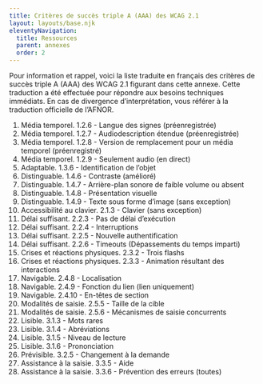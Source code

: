 ```yaml
---
title: Critères de succès triple A (AAA) des WCAG 2.1
layout: layouts/base.njk
eleventyNavigation:
  title: Ressources
  parent: annexes
  order: 2
---
```


Pour information et rappel, voici la liste traduite en français des critères de succès triple A (AAA) des WCAG 2.1 figurant dans cette annexe. Cette traduction a été effectuée pour répondre aux besoins techniques immédiats. En cas de divergence d’interprétation, vous référer à la traduction officielle de l’AFNOR.

1. Média temporel. 1.2.6 - Langue des signes (préenregistrée)
2. Média temporel. 1.2.7 - Audiodescription étendue (préenregistrée)
3. Média temporel. 1.2.8 - Version de remplacement pour un média temporel (préenregistré)
4. Média temporel. 1.2.9 - Seulement audio (en direct)
5. Adaptable. 1.3.6 - Identification de l’objet
6. Distinguable. 1.4.6 - Contraste (amélioré)
7. Distinguable. 1.4.7 - Arrière-plan sonore de faible volume ou absent
8. Distinguable. 1.4.8 - Présentation visuelle
9. Distinguable. 1.4.9 - Texte sous forme d’image (sans exception)
10. Accessibilité au clavier. 2.1.3 - Clavier (sans exception)
11. Délai suffisant. 2.2.3 - Pas de délai d’exécution
12. Délai suffisant. 2.2.4 - Interruptions
13. Délai suffisant. 2.2.5 - Nouvelle authentification
14. Délai suffisant. 2.2.6 - Timeouts (Dépassements du temps imparti)
15. Crises et réactions physiques. 2.3.2 - Trois flashs
16. Crises et réactions physiques. 2.3.3 - Animation résultant des interactions
17. Navigable. 2.4.8 - Localisation
18. Navigable. 2.4.9 - Fonction du lien (lien uniquement)
19. Navigable. 2.4.10 - En-têtes de section
20. Modalités de saisie. 2.5.5 - Taille de la cible
21. Modalités de saisie. 2.5.6 - Mécanismes de saisie concurrents
22. Lisible. 3.1.3 - Mots rares
23. Lisible. 3.1.4 - Abréviations
24. Lisible. 3.1.5 - Niveau de lecture
25. Lisible. 3.1.6 - Prononciation
26. Prévisible. 3.2.5 - Changement à la demande
27. Assistance à la saisie. 3.3.5 - Aide
28. Assistance à la saisie. 3.3.6 - Prévention des erreurs (toutes)